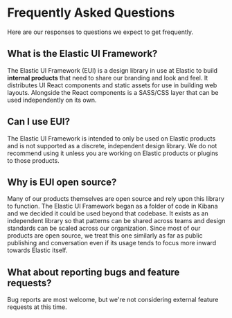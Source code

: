 # Frequently Asked Questions

Here are our responses to questions we expect to get frequently.

## What is the Elastic UI Framework?

The Elastic UI Framework (EUI) is a design library in use at Elastic to build **internal products** that need to share our branding and look and feel. It distributes UI React components and static assets for use in building web layouts. Alongside the React components is a SASS/CSS layer that can be used independently on its own.

## Can I use EUI?

The Elastic UI Framework is intended to only be used on Elastic products and is not supported as a discrete, independent design library. We do not recommend using it unless you are working on Elastic products or plugins to those products.

## Why is EUI open source?

Many of our products themselves are open source and rely upon this library to function. The Elastic UI Framework began as a folder of code in Kibana and we decided it could be used beyond that codebase. It exists as an independent library so that patterns can be shared across teams and design standards can be scaled across our organization. Since most of our products are open source, we treat this one similarly as far as public publishing and conversation even if its usage tends to focus more inward towards Elastic itself.

## What about reporting bugs and feature requests?

Bug reports are most welcome, but we're not considering external feature requests at this time.

[docs]: https://eui.now.sh
